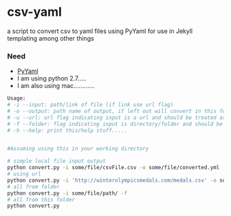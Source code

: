 # csv-yaml
a script to convert csv to yaml files using PyYaml for use in Jekyll templating among other things

### Need
- [PyYaml](http://pyyaml.org/wiki/PyYAMLDocumentation)
- I am using python 2.7.....
- I am also using mac............

```bash
Usage:
# -i --input: path/link of file (if link use url flag)
# -o --output: path name of output, if left out will convert in this folder using its name as output
# -u --url: url flag indicating input is a url and should be treated as such
# -f --folder: flag indicating input is directory/folder and should be treate as such
# -h --help: print this/help stuff.....


#Assuming using this in your working directory

# simple local file input output
python convert.py -i some/file/csvFile.csv -o some/file/converted.yml 
# using url
python convert.py -i 'http://winterolympicsmedals.com/medals.csv' -o some/file/path/converted.yml -url 
# all from folder
python convert.py -i some/file/path/ -f
# all from this folder
python convert.py 

```
